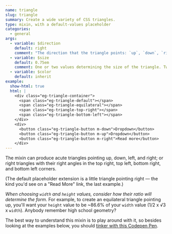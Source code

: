 ```yaml
---
name: triangle
slug: triangle
summary: Create a wide variety of CSS triangles.
type: mixin, with a default-values placeholder
categories:
  - general
args:
  - variable: $direction
    default: right
    comment: "The direction that the triangle points: `up`, `down`, `right`, `left`. Or, for right triangles, the *corner of the right angle*: `top-right`, `top-left`, `bottom-right` or `bottom-left`."
  - variable: $size
    default: 0.75em
    comment: One or two values determining the size of the triangle. Two values translate to `width` and `height`. One value will make a triangle equally wide and tall.
  - variable: $color
    default: inherit
example:
  show-html: true
  html: |
    <div class="eg-triangle-container">
      <span class="eg-triangle-default"></span>
      <span class="eg-triangle-equilateral"></span>
      <span class="eg-triangle-top-right"></span>
      <span class="eg-triangle-bottom-left"></span>
    </div>
    <div>
      <button class="eg-triangle-button m-down">Dropdown</button>
      <button class="eg-triangle-button m-up">Dropdown</button>
      <button class="eg-triangle-button m-right">Read more</button>
    </div>
---
```


The mixin can produce acute triangles pointing up, down, left, and right; or right triangles with their right angles in the top right, top left, bottom right, and bottom left corners.

(The default placeholder extension is a little triangle pointing right &mdash; the kind you'd see on a "Read More" link, the last example.)

*When choosing `width` and `height` values, consider how their ratio will determine the form.* For example, to create an equilateral triangle pointing up, you'll want your `height` value to be ~86.6% of your `width` value (1/2 x &radic;3 x `width`). Anybody remember high school geometry?

The best way to understand this mixin is to play around with it, so besides looking at the examples below, you should [tinker with this Codepen Pen](http://codepen.io/davidtheclark/pen/oelbk).